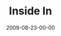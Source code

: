 ---
layout: message
category: message
series: "Inside Out"
title: "Inside In"
date: 2009-08-23-00-00
message_id: 578
audio-description: "Brian Tome shares the dynamics of growth and why crossroads is designed to be an environment for growth."
audio: "http://s3.amazonaws.com/crossroadsaudiomessages/InsideOut2.mp3"
audio-title: "Inside In"
audio-duration: "40:00"
notes-description: " "
notes: "http://www.crossroads.net/players/media/hq/SN_08_22-23_09.pdf "
notes-title: "Inside In (Study Notes)"
program-description: ""
program: "http://www.crossroads.net/players/media/hq/0822_23Program.pdf"
program-title: "Inside In (Study Notes)"
video-description: "Brian Tome discusses the dynamics of growth and why Crossroads is setup to be an environment of growth."
video-title: "Inside In"
video: "https://s3.amazonaws.com/crossroadsvideomessages/InsideOut2.mp4"
video-poster: "https://www.crossroads.net/uploadedfiles/InsideOut2-still.jpg"
---
